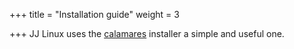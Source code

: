+++
title = "Installation guide"
weight = 3

+++
JJ Linux uses the [calamares](https://calamares.io) installer a simple and useful one.